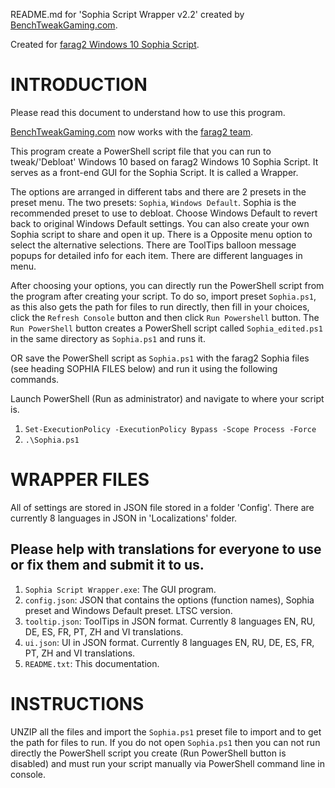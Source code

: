 README.md for 'Sophia Script Wrapper v2.2' created by [BenchTweakGaming.com](https://benchtweakgaming.com/2020/10/10/windows-10-debloat-tool/).

Created for [farag2 Windows 10 Sophia Script](https://github.com/farag2/Windows-10-Sophia-Script).

# INTRODUCTION

Please read this document to understand how to use this program.

[BenchTweakGaming.com](https://benchtweakgaming.com) now works with the [farag2 team](https://github.com/farag2).

This program create a PowerShell script file that you can run to tweak/'Debloat' Windows 10 based on farag2 Windows 10 Sophia Script. It serves as a front-end GUI for the Sophia Script. It is called a Wrapper.

The options are arranged in different tabs and there are 2 presets in the preset menu. The two presets: `Sophia`, `Windows Default`. Sophia is the recommended preset to use to debloat. Choose Windows Default to revert back to original Windows Default settings. You can also create your own Sophia script to share and open it up. There is a Opposite menu option to select the alternative selections. There are ToolTips balloon message popups for detailed info for each item. There are different languages in menu.

After choosing your options, you can directly run the PowerShell script from the program after creating your script. To do so, import preset `Sophia.ps1`, as this also gets the path for files to run directly, then fill in your choices, click the `Refresh Console` button and then click `Run Powershell` button. The `Run PowerShell` button  creates a PowerShell script called `Sophia_edited.ps1` in the same directory as `Sophia.ps1` and runs it.

OR save the PowerShell script as `Sophia.ps1` with the farag2 Sophia files (see heading SOPHIA FILES below) and run it using the following commands.

Launch PowerShell (Run as administrator) and navigate to where your script is.

1. `Set-ExecutionPolicy -ExecutionPolicy Bypass -Scope Process -Force`
2. `.\Sophia.ps1`

# WRAPPER FILES

All of settings are stored in JSON file stored in a folder 'Config'. There are currently 8 languages in JSON in 'Localizations' folder.

## Please help with translations for everyone to use or fix them and submit it to us.

1. `Sophia Script Wrapper.exe`: The GUI program.
2. `config.json`: JSON that contains the options (function names), Sophia preset and Windows Default preset. LTSC version.
3. `tooltip.json`: ToolTips in JSON format. Currently 8 languages EN, RU, DE, ES, FR, PT, ZH and VI translations.
4. `ui.json`: UI in JSON format. Currently 8 languages EN, RU, DE, ES, FR, PT, ZH and VI translations.
5. `README.txt`: This documentation.

# INSTRUCTIONS

UNZIP all the files and import the `Sophia.ps1` preset file to import and to get the path for files to run. If you do not open `Sophia.ps1` then you can not run directly the PowerShell script you create (Run PowerShell button is disabled) and must run your script manually via PowerShell command line in console.
